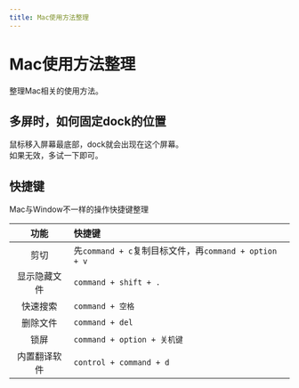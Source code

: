 ```yaml
---
title: Mac使用方法整理
---
```


# Mac使用方法整理
整理Mac相关的使用方法。

## 多屏时，如何固定dock的位置
鼠标移入屏幕最底部，dock就会出现在这个屏幕。  
如果无效，多试一下即可。

## 快捷键
Mac与Window不一样的操作快捷键整理

功能|快捷键
:-:|:--
剪切|先`command + c`复制目标文件，再`command + option + v`
显示隐藏文件|`command + shift + .`
快速搜索|`command + 空格`
删除文件|`command + del`
锁屏|`command + option + 关机键`
内置翻译软件|`control + command + d`